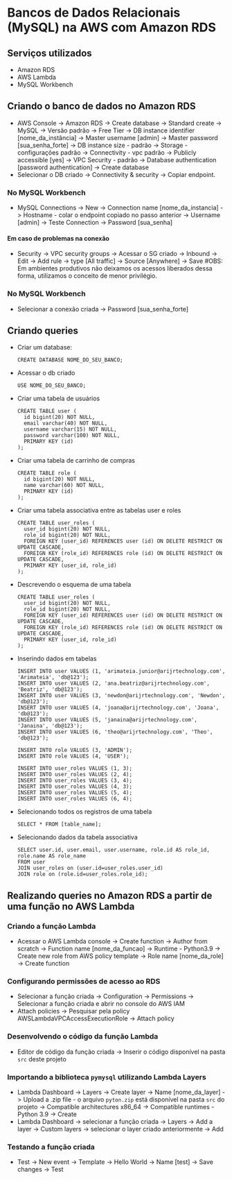 # Bancos de Dados Relacionais (MySQL) na AWS com Amazon RDS

## Serviços utilizados

- Amazon RDS
- AWS Lambda
- MySQL Workbench

## Criando o banco de dados no Amazon RDS

- AWS Console -> Amazon RDS -> Create database -> Standard create -> MySQL -> Versão padrão -> Free Tier -> DB instance identifier [nome_da_instância] -> Master username [admin] -> Master password [sua_senha_forte] -> DB instance size - padrão -> Storage - configurações padrão -> Connectivity - vpc padrão -> Publicly accessible [yes] -> VPC Security - padrão -> Database authentication [password authentication] -> Create database
- Selecionar o DB criado -> Connectivity & security -> Copiar endpoint.

### No MySQL Workbench

- MySQL Connections -> New -> Connection name [nome_da_instancia] -> Hostname - colar o endpoint copiado no passo anterior -> Username [admin] -> Teste Connection -> Password [sua_senha]

#### Em caso de problemas na conexão

- Security -> VPC security groups -> Acessar o SG criado -> Inbound -> Edit -> Add rule -> type [All traffic] -> Source [Anywhere] -> Save
#OBS: Em ambientes produtivos não deixamos os acessos liberados dessa forma, utilizamos o conceito de menor privilégio.

### No MySQL Workbench

- Selecionar a conexão criada -> Password [sua_senha_forte]

## Criando queries

 - Criar um database:
 
    ```CREATE DATABASE NOME_DO_SEU_BANCO;```

- Acessar o db criado

    ```USE NOME_DO_SEU_BANCO;```

- Criar uma tabela de usuários

   ```
   CREATE TABLE user (
     id bigint(20) NOT NULL, 
     email varchar(40) NOT NULL,
     username varchar(15) NOT NULL,
     password varchar(100) NOT NULL,
     PRIMARY KEY (id)
   );
   ```
    
- Criar uma tabela de carrinho de compras
    
   ```
   CREATE TABLE role (
     id bigint(20) NOT NULL,
     name varchar(60) NOT NULL, 
     PRIMARY KEY (id)
   );
   ```
- Criar uma tabela associativa entre as tabelas user e roles

    ```
    CREATE TABLE user_roles (
      user_id bigint(20) NOT NULL,
      role_id bigint(20) NOT NULL,
      FOREIGN KEY (user_id) REFERENCES user (id) ON DELETE RESTRICT ON UPDATE CASCADE,
      FOREIGN KEY (role_id) REFERENCES role (id) ON DELETE RESTRICT ON UPDATE CASCADE,
      PRIMARY KEY (user_id, role_id)
    );
    ```
- Descrevendo o esquema de uma tabela 
 
   ```
   CREATE TABLE user_roles (
     user_id bigint(20) NOT NULL,
     role_id bigint(20) NOT NULL,
     FOREIGN KEY (user_id) REFERENCES user (id) ON DELETE RESTRICT ON UPDATE CASCADE,
     FOREIGN KEY (role_id) REFERENCES role (id) ON DELETE RESTRICT ON UPDATE CASCADE,
     PRIMARY KEY (user_id, role_id)
   );
   ```
  
- Inserindo dados em tabelas

  ```
  INSERT INTO user VALUES (1, 'arimateia.junior@arijrtechnology.com', 'Arimateia', 'db@123');
  INSERT INTO user VALUES (2, 'ana.beatriz@arijrtechnology.com', 'Beatriz', 'db@123');
  INSERT INTO user VALUES (3, 'newdon@arijrtechnology.com', 'Newdon', 'db@123');
  INSERT INTO user VALUES (4, 'joana@arijrtechnology.com', 'Joana', 'db@123');
  INSERT INTO user VALUES (5, 'janaina@arijrtechnology.com', 'Janaina', 'db@123');
  INSERT INTO user VALUES (6, 'theo@arijrtechnology.com', 'Theo', 'db@123');

  INSERT INTO role VALUES (3, 'ADMIN');
  INSERT INTO role VALUES (4, 'USER');

  INSERT INTO user_roles VALUES (1, 3);
  INSERT INTO user_roles VALUES (2, 4);
  INSERT INTO user_roles VALUES (3, 4);
  INSERT INTO user_roles VALUES (4, 3);
  INSERT INTO user_roles VALUES (5, 4);
  INSERT INTO user_roles VALUES (6, 4);
  ```
  
- Selecionando todos os registros de uma tabela

  ```
  SELECT * FROM [table_name];
  ```
- Selecionando dados da tabela associativa

  ```
  SELECT user.id, user.email, user.username, role.id AS role_id, role.name AS role_name
  FROM user 
  JOIN user_roles on (user.id=user_roles.user_id)
  JOIN role on (role.id=user_roles.role_id);
  ```

## Realizando queries no Amazon RDS a partir de uma função no AWS Lambda

### Criando a função Lambda

 - Acessar o AWS Lambda console -> Create function -> Author from scratch -> Function name [nome_da_funcao] -> Runtime - Python3.9 -> Create new role from AWS policy template -> Role name [nome_da_role] -> Create function

### Configurando permissões de acesso ao RDS

- Selecionar a função criada -> Configuration -> Permissions -> Selecionar a função criada e abrir no console do AWS IAM
- Attach policies -> Pesquisar pela policy AWSLambdaVPCAccessExecutionRole -> Attach policy

### Desenvolvendo o código da função Lambda

- Editor de código da função criada -> Inserir o código disponível na pasta ```src``` deste projeto

### Importando a biblioteca ```pymysql``` utilizando Lambda Layers

- Lambda Dashboard -> Layers -> Create layer -> Name [nome_da_layer] -> Upload a .zip file - o arquivo ```pyton.zip``` está disponível na pasta ```src``` do projeto -> Compatible architectures x86_64 -> Compatible runtimes - Python 3.9 -> Create
- Lambda Dashboard -> selecionar a função criada -> Layers -> Add a layer -> Custom layers -> selecionar o layer criado anteriormente -> Add

### Testando a função criada

- Test -> New event -> Template -> Hello World -> Name [test] -> Save changes -> Test
